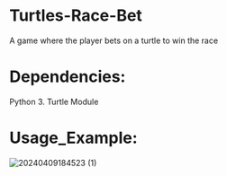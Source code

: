# Turtles-Race-Bet
A game where the player bets on a turtle to win the race 

# Dependencies:
Python 3.
Turtle Module

# Usage_Example:
![20240409184523 (1)](https://github.com/ali-kanbar/Turtles-Race-Bet/assets/155682302/47fc3416-986b-4a04-bee0-2ff7ff39e1a0)
